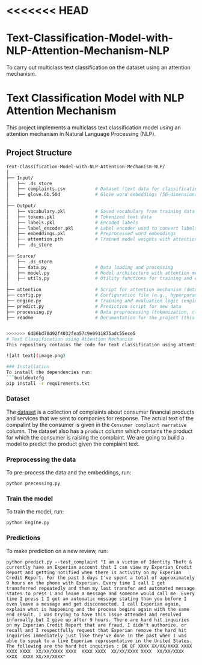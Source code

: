 <<<<<<< HEAD
=======
# Text-Classification-Model-with-NLP-Attention-Mechanism-NLP
To carry out multiclass text classification on the dataset using an attention mechanism.



# Text Classification Model with NLP Attention Mechanism

This project implements a multiclass text classification model using an attention mechanism in Natural Language Processing (NLP).

## Project Structure

```bash
Text-Classification-Model-with-NLP-Attention-Mechanism-NLP/
│
├── Input/
│   ├── .ds_store
│   ├── complaints.csv           # Dataset (text data for classification)
│   ├── glove.6b.50d             # GloVe word embeddings (50-dimensional)
│
├── Output/
│   ├── vocabulary.pkl           # Saved vocabulary from training data
│   ├── tokens.pkl               # Tokenized text data
│   ├── labels.pkl               # Encoded labels
│   ├── label_encoder.pkl        # Label encoder used to convert labels to numbers
│   ├── embeddings.pkl           # Preprocessed word embeddings
│   ├── attention.pth            # Trained model weights with attention mechanism
│   ├── .ds_store
│
├── Source/
│   ├── .ds_store
│   ├── data.py                  # Data loading and processing
│   ├── model.py                 # Model architecture with attention mechanism
│   ├── utils.py                 # Utility functions for training and evaluation
│
├── attention                    # Script for attention mechanism (details unknown)
├── config.py                    # Configuration file (e.g., hyperparameters, paths)
├── engine.py                    # Training and evaluation logic (engine)
├── predict.py                   # Prediction script for new data
├── processing.py                # Data preprocessing (tokenization, cleaning, etc.)
├── readme                       # Documentation for the project (this file)


>>>>>>> 6d86bd78d92f4032fea57c9e0911875adc55ece5
# Text Classification using Attention Mechanism
This repository contains the code for text classification using attention model and glove pre-trained vectors.

![alt text](image.png)

### Installation
To install the dependencies run:
```buildoutcfg
pip install -r requirements.txt
```

### Dataset
The [dataset](https://catalog.data.gov/dataset/consumer-complaint-database) is a collection of complaints about consumer financial products and services that we sent to companies for response. The actual text of the compalint by the consumer is given in the `Consumer complaint narrative` column. The dataset also has a `product` column which contains the product for which the consumer is raising the complaint. We are going to build a model to predict the product given the complaint text. 

### Preprocessing the data
To pre-process the data and the embeddings, run:
```buildoutcfg
python precessing.py
```

### Train the model
To train the model, run:
```buildoutcfg
python Engine.py 
```

### Predictions
To make prediction on a new review, run:
```buildoutcfg
python predict.py --test_complaint "I am a victim of Identity Theft & currently have an Experian account that I can view my Experian Credit Report and getting notified when there is activity on my Experian Credit Report. For the past 3 days I've spent a total of approximately 9 hours on the phone with Experian. Every time I call I get transferred repeatedly and then my last transfer and automated message states to press 1 and leave a message and someone would call me. Every time I press 1 I get an automatic message stating than you before I even leave a message and get disconnected. I call Experian again, explain what is happening and the process begins again with the same end result. I was trying to have this issue attended and resolved informally but I give up after 9 hours. There are hard hit inquiries on my Experian Credit Report that are fraud, I didn't authorize, or recall and I respectfully request that Experian remove the hard hit inquiries immediately just like they've done in the past when I was able to speak to a live Experian representative in the United States. The following are the hard hit inquiries : BK OF XXXX XX/XX/XXXX XXXX XXXX XXXX  XX/XX/XXXX XXXX  XXXX XXXX  XX/XX/XXXX XXXX  XX/XX/XXXX XXXX  XXXX XX/XX/XXXX"
```
